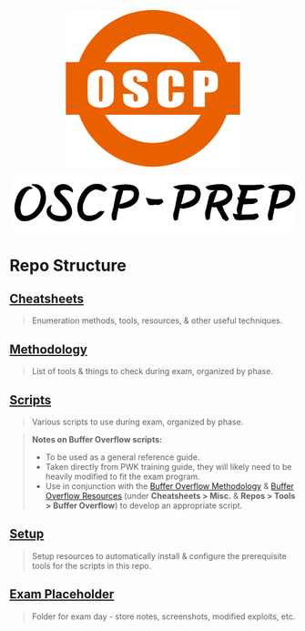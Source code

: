 <p align=center><img src=Assets/Img/OSCP-logo.png></p>
<p align=center><img src=Assets/Img/Logo.png></p>

# Repo Structure

## [Cheatsheets](Cheatsheets/README.md)

> Enumeration methods, tools, resources, & other useful techniques.

## [Methodology](Methodology/README.md)

> List of tools & things to check during exam, organized by phase.

## [Scripts](Scripts/README.md)

> Various scripts to use during exam, organized by phase.

> **Notes on Buffer Overflow scripts:**
>
> - To be used as a general reference guide.
> - Taken directly from PWK training guide, they will likely need to be heavily modified to fit the exam program.
> - Use in conjunction with the [Buffer Overflow Methodology](Methodology/4-Buffer-Overflow.md) & [Buffer Overflow Resources](Cheatsheets/Resources/README.md#misc) (under **Cheatsheets > Misc.** & **Repos > Tools > Buffer Overflow**) to develop an appropriate script.

## [Setup](Setup/README.md)

> Setup resources to automatically install & configure the prerequisite tools for the scripts in this repo.

## [Exam Placeholder](Exam-Placeholder/README.md)

> Folder for exam day - store notes, screenshots, modified exploits, etc.
